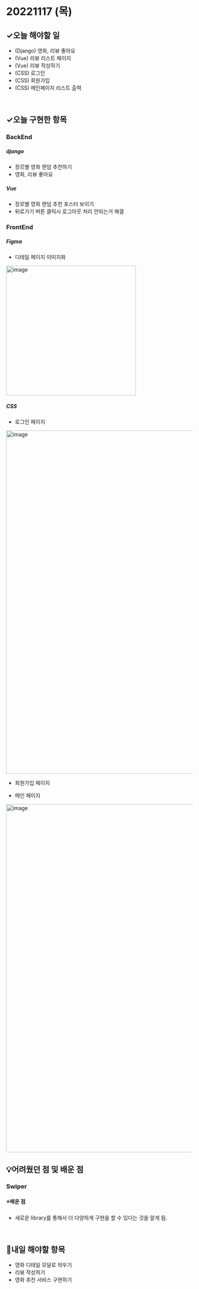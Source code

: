 # 20221117 (목)

## ✓오늘 해야할 일

- (Django) 영화, 리뷰 좋아요
- (Vue) 리뷰 리스트 페이지
- (Vue) 리뷰 작성하기
- (CSS) 로그인
- (CSS) 회원가입
- (CSS) 메인페이지 리스트 출력

<br>

## ✓오늘 구현한 항목

### BackEnd
##### django
- 장르별 영화 랜덤 추천하기
- 영화, 리뷰 좋아요

##### Vue
- 장르별 영화 랜덤 추천 포스터 보이기
- 뒤로가기 버튼 클릭시 로그아웃 처리 안되는거 해결


### FrontEnd
##### Figma
- 디테일 페이지 이미지화

<img width="350" alt="image" src="https://user-images.githubusercontent.com/109333410/202430062-ab4d5e63-f17c-4411-9557-b1de2e94c76f.png">


##### CSS
- 로그인 페이지
<img width="925" alt="image" src="https://user-images.githubusercontent.com/109333410/202433109-a9961222-d674-47cb-af48-bcff33f47c45.png">

- 회원가입 페이지


- 메인 페이지
<img width="938" alt="image" src="https://user-images.githubusercontent.com/109333410/202433340-04b256cf-dcfa-4229-9be0-fe8d4c8ce4a9.png">


<br>

## 💡어려웠던 점 및 배운 점

### Swiper

#### ⭐️배운 점

- 새로운 library를 통해서 더 다양하게 구현을 할 수 있다는 것을 알게 됨.

<br>

## 📆내일 해야할 항목


- 영화 디테일 모달로 띄우기
- 리뷰 작성하기
- 영화 추천 서비스 구현하기




